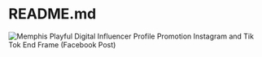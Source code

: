 # README.md

![Memphis Playful Digital Influencer Profile Promotion Instagram and Tik Tok End Frame (Facebook Post)](https://user-images.githubusercontent.com/64751892/161402573-c4593587-c819-4719-bb26-107cc7cf5835.gif)

